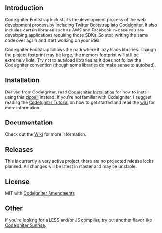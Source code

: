 ## Introduction

CodeIgniter Bootstrap kick starts the development process of the web development process by including Twitter Bootstrap into CodeIgniter. It also includes certain libraries such as AWS and Facebook in-case you are developing applications requiring those SDKs. So stop writing the same code over again and start working on your idea.

CodeIgniter Bootstrap follows the path where it lazy loads libraries. Though the project footprint may be large, the memory footprint will still be extremely light. Try not to autoload libraries as it does not follow the CodeIgniter convention (though some libraries do make sense to autoload).

## Installation

Derived from CodeIgniter, read [CodeIgniter Installation](http://codeigniter.com/user_guide/installation/index.html) for how to install using this [zipball](https://github.com/sjlu/CodeIgniter-Bootstrap/zipball/master) instead. If you're not familiar with CodeIgniter, I suggest reading the [CodeIgniter Tutorial](http://codeigniter.com/user_guide/tutorial/index.html) on how to get started and read the [wiki](https://github.com/sjlu/CodeIgniter-Bootstrap/wiki) for more information.

## Documentation

Check out the [Wiki](https://github.com/sjlu/CodeIgniter-Bootstrap/wiki) for more information.

## Releases

This is currently a very active project, there are no projected release locks planned. All changes will be latest in master and may be unstable.

## License

MIT with [CodeIgniter Amendments](http://codeigniter.com/user_guide/license.html)

## Other

If you're looking for a LESS and/or JS compilier, try out another flavor like [CodeIgniter Sunrise](https://github.com/sjlu/CodeIgniter-Sunrise).
